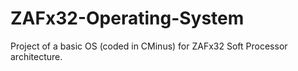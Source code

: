 # ZAFx32-Operating-System
Project of a basic OS (coded in CMinus) for ZAFx32 Soft Processor architecture. 
